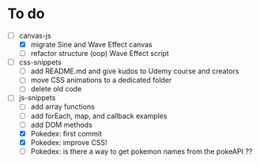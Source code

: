 # To do
- [ ] canvas-js
    - [x] migrate Sine and Wave Effect canvas
    - [ ] refactor structure (oop) Wave Effect script
- [ ] css-snippets
    - [ ] add README.md and give kudos to Udemy course and creators
    - [ ] move CSS animations to a dedicated folder
    - [ ] delete old code
- [ ] js-snippets
    - [ ] add array functions
    - [ ] add forEach, map, and callback examples
    - [ ] add DOM methods
    - [x] Pokedex: first commit
    - [x] Pokedex: improve CSS!
    - [ ] Pokedex: is there a way to get pokemon names from the pokeAPI ??